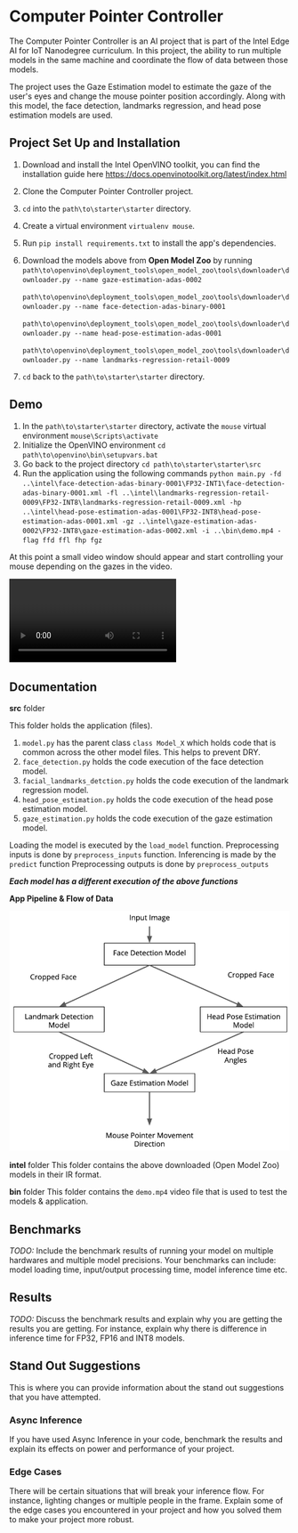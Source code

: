 # Computer Pointer Controller

The Computer Pointer Controller is an AI project that is part of the Intel Edge AI for IoT Nanodegree curriculum. In this project, the ability to run multiple models in the same machine and coordinate the flow of data between those models.

The project uses the Gaze Estimation model to estimate the gaze of the user's eyes and change the mouse pointer position accordingly. Along with this model, the face detection, landmarks regression, and head pose estimation models are used.

## Project Set Up and Installation

1. Download and install the Intel OpenVINO toolkit, you can find the installation guide here https://docs.openvinotoolkit.org/latest/index.html
2. Clone the Computer Pointer Controller project.
3. `cd` into the `path\to\starter\starter` directory. 
4. Create a virtual environment `virtualenv mouse`.
5. Run `pip install requirements.txt` to install the app's dependencies.
6. Download  the models above from **Open Model Zoo** by running
    `path\to\openvino\deployment_tools\open_model_zoo\tools\downloader\downloader.py --name gaze-estimation-adas-0002`

    `path\to\openvino\deployment_tools\open_model_zoo\tools\downloader\downloader.py --name face-detection-adas-binary-0001`

    `path\to\openvino\deployment_tools\open_model_zoo\tools\downloader\downloader.py --name head-pose-estimation-adas-0001`

    `path\to\openvino\deployment_tools\open_model_zoo\tools\downloader\downloader.py --name landmarks-regression-retail-0009`
7. `cd` back to the `path\to\starter\starter` directory.

## Demo

1. In the `path\to\starter\starter` directory, activate the `mouse` virtual environment
    `mouse\Scripts\activate`
2. Initialize the OpenVINO environment
    `cd path\to\openvino\bin\setupvars.bat`
3. Go back to the project directory 
    `cd path\to\starter\starter\src`
4. Run the application using the following commands
    `python main.py -fd ..\intel\face-detection-adas-binary-0001\FP32-INT1\face-detection-adas-binary-0001.xml -fl ..\intel\landmarks-regression-retail-0009\FP32-INT8\landmarks-regression-retail-0009.xml -hp ..\intel\head-pose-estimation-adas-0001\FP32-INT8\head-pose-estimation-adas-0001.xml -gz ..\intel\gaze-estimation-adas-0002\FP32-INT8\gaze-estimation-adas-0002.xml -i ..\bin\demo.mp4 -flag ffd ffl fhp fgz`

At this point a small video window should appear and start controlling your mouse depending on the gazes in the video.

![outputVideo](./src/output_video.mp4)

## Documentation

**src** folder

This folder holds the application (files).
1. `model.py` has the parent class `class Model_X` which holds code that is common across the other model files. This helps to prevent DRY.
2. `face_detection.py` holds the code execution of the face detection model.
3. `facial_landmarks_detction.py` holds the code execution of the landmark regression model.
4. `head_pose_estimation.py` holds the code execution of the head pose estimation model.
5. `gaze_estimation.py` holds the code execution of the gaze estimation model.

Loading the model is executed by the `load_model` function.
Preprocessing inputs is done by `preprocess_inputs` function.
Inferencing is made by the `predict` function
Preprocessing outputs is done by `preprocess_outputs`

***Each model has a different execution of the above functions***


**App Pipeline & Flow of Data**

![pipeline](pipeline.png)


**intel** folder
This folder contains the above downloaded (Open Model Zoo) models in their IR format.

**bin** folder
This folder contains the `demo.mp4` video file that is used to test the models & application.



## Benchmarks
*TODO:* Include the benchmark results of running your model on multiple hardwares and multiple model precisions. Your benchmarks can include: model loading time, input/output processing time, model inference time etc.

## Results
*TODO:* Discuss the benchmark results and explain why you are getting the results you are getting. For instance, explain why there is difference in inference time for FP32, FP16 and INT8 models.

## Stand Out Suggestions
This is where you can provide information about the stand out suggestions that you have attempted.

### Async Inference
If you have used Async Inference in your code, benchmark the results and explain its effects on power and performance of your project.

### Edge Cases
There will be certain situations that will break your inference flow. For instance, lighting changes or multiple people in the frame. Explain some of the edge cases you encountered in your project and how you solved them to make your project more robust.
